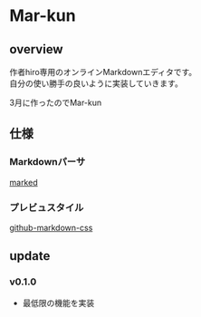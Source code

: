 Mar-kun
===

## overview
作者hiro専用のオンラインMarkdownエディタです。<br>
自分の使い勝手の良いように実装していきます。

3月に作ったのでMar-kun

## 仕様
### Markdownパーサ
[marked](https://github.com/chjj/marked)

### プレビュスタイル
[github-markdown-css](https://github.com/sindresorhus/github-markdown-css)


## update
### v0.1.0
* 最低限の機能を実装
